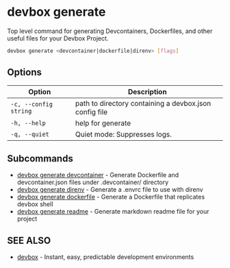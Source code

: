 # devbox generate

Top level command for generating Devcontainers,  Dockerfiles, and other useful files for your Devbox Project. 

```bash
devbox generate <devcontainer|dockerfile|direnv> [flags]
```

## Options

<!-- Markdown table of options -->
| Option | Description |
| --- | --- |
| `-c, --config string` | path to directory containing a devbox.json config file |
| `-h, --help` | help for generate |
| `-q, --quiet` | Quiet mode: Suppresses logs. |

## Subcommands

* [devbox generate devcontainer](devbox_generate_devcontainer.md)	 - Generate Dockerfile and devcontainer.json files under .devcontainer/ directory
* [devbox generate direnv](devbox_generate_direnv.md)  - Generate a .envrc file to use with direnv
* [devbox generate dockerfile](devbox_generate_dockerfile.md)	 - Generate a Dockerfile that replicates devbox shell
* [devbox generate readme](devbox_generate_dockerfile.md)	 -  Generate markdown readme file for your project

## SEE ALSO

* [devbox](devbox.md)	 - Instant, easy, predictable development environments


